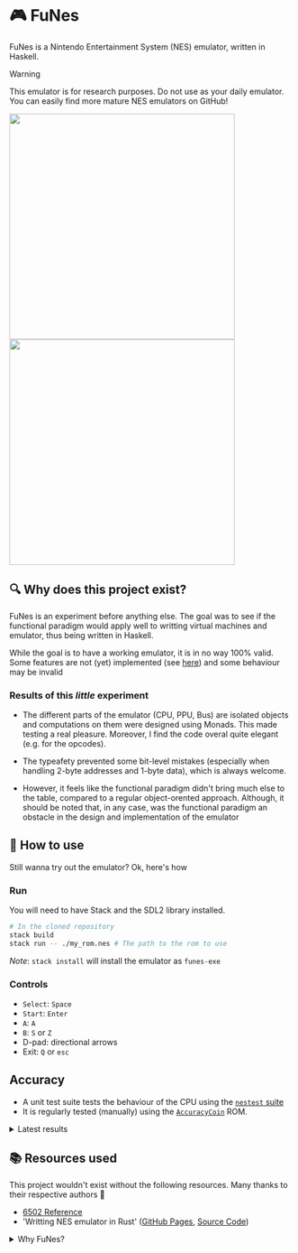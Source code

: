 # 🎮 FuNes

FuNes is a Nintendo Entertainment System (NES) emulator, written in Haskell.

> [!WARNING]
> This emulator is for research purposes. Do not use as your daily emulator. You can easily find more mature NES emulators on GitHub!

<img src="https://github.com/user-attachments/assets/3e42fe20-13ac-40bc-85a5-10cf7305a41a" width="400">
<img src="https://github.com/user-attachments/assets/5aba908a-bd80-40d1-b062-93a3ab9f97c5" width="400">






## :mag: Why does this project exist?

FuNes is an experiment before anything else. The goal was to see if the functional paradigm would apply well to writting virtual machines and emulator, thus being written in Haskell. 

While the goal is to have a working emulator, it is in no way 100% valid. Some features are not (yet) implemented (see [here](https://github.com/Arthi-chaud/FuNes/issues)) and some behaviour may be invalid

### Results of this _little_ experiment

- The different parts of the emulator (CPU, PPU, Bus) are isolated objects and computations on them were designed using Monads. This made testing a real pleasure. 
Moreover, I find the code overal quite elegant (e.g. for the opcodes).

- The typeafety prevented some bit-level mistakes (especially when handling 2-byte addresses and 1-byte data), which is always welcome.

- However, it feels like the functional paradigm didn't bring much else to the table, compared to a regular object-orented approach. Although, it should be noted that, in any case, was the functional paradigm an obstacle in the design and implementation of the emulator

## 📄 How to use

Still wanna try out the emulator? Ok, here's how

### Run

You will need to have Stack and the SDL2 library installed.

```bash
# In the cloned repository
stack build
stack run -- ./my_rom.nes # The path to the rom to use
```
_Note_: `stack install` will install the emulator as `funes-exe`

### Controls

- `Select`: `Space`
- `Start`: `Enter`
- `A`: `A`
- `B`: `S` or `Z`
- D-pad: directional arrows
- Exit: `Q` or `esc`

## Accuracy

- A unit test suite tests the behaviour of the CPU using the [`nestest` suite](https://www.qmtpro.com/~nes/misc/nestest.txt)
- It is regularly tested (manually) using the [`AccuracyCoin`](https://github.com/100thCoin/AccuracyCoin) ROM.

<details>

<summary>Latest results</summary>

Do not be scared of the failing tests, please check out [this video](https://www.youtube.com/watch?v=oYjYmSniQyM) to understand what this ROM checks for.

_Results from Oct. 11 2025_

https://github.com/user-attachments/assets/44a75a2b-9972-4bb6-92eb-122cdeb44c85


</details>

## 📚 Resources used

This project wouldn't exist without the following resources. Many thanks to their respective authors 🙏

- [6502 Reference](https://www.nesdev.org/obelisk-6502-guide/reference.html)
- 'Writting NES emulator in Rust' ([GitHub Pages](https://bugzmanov.github.io/nes_ebook/chapter_1.html), [Source Code](https://github.com/bugzmanov/nes_ebook/tree/master))


<details>

<summary>Why FuNes?</summary>

It's simple: `Functional Programming` + `NES` = `FuNes`

The fact that it shares the name with the late french actor _Louis de Funes_ is accidental.

</details>
